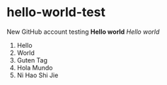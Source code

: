 # hello-world-test
New GitHub account testing
**Hello world**
*Hello world*
1. Hello
2. World
3. Guten Tag
4. Hola Mundo
5. Ni Hao Shi Jie
